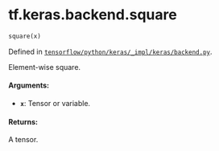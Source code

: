 <div itemscope itemtype="http://developers.google.com/ReferenceObject">
<meta itemprop="name" content="tf.keras.backend.square" />
</div>

# tf.keras.backend.square

``` python
square(x)
```



Defined in [`tensorflow/python/keras/_impl/keras/backend.py`](https://www.tensorflow.org/code/tensorflow/python/keras/_impl/keras/backend.py).

Element-wise square.

#### Arguments:

* <b>`x`</b>: Tensor or variable.


#### Returns:

A tensor.